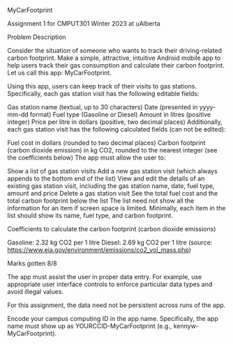 MyCarFootprint

Assignment 1 for CMPUT301 Winter 2023 at uAlberta


Problem Description

Consider the situation of someone who wants to track their driving-related carbon footprint. Make a simple, attractive, intuitive Android mobile app to help users track their gas consumption and calculate their carbon footprint. Let us call this app: MyCarFootprint.

Using this app, users can keep track of their visits to gas stations. Specifically, each gas station visit has the following editable fields:

Gas station name (textual, up to 30 characters)
Date (presented in yyyy-mm-dd format)
Fuel type (Gasoline or Diesel)
Amount in litres (positive integer)
Price per litre in dollars (positive, two decimal places)
Additionally, each gas station visit has the following calculated fields (can not be edited):

Fuel cost in dollars (rounded to two decimal places)
Carbon footprint (carbon dioxide emission) in kg CO2, rounded to the nearest integer (see the coefficients below)
The app must allow the user to:

Show a list of gas station visits
Add a new gas station visit (which always appends to the bottom end of the list)
View and edit the details of an existing gas station visit, including the gas station name, date, fuel type, amount and price
Delete a gas station visit
See the total fuel cost and the total carbon footprint below the list
The list need not show all the information for an item if screen space is limited. Minimally, each item in the list should show its name, fuel type, and carbon footprint.

Coefficients to calculate the carbon footprint (carbon dioxide emissions)

Gasoline: 2.32 kg CO2 per 1 litre
Diesel: 2.69 kg CO2 per 1 litre
(source: https://www.eia.gov/environment/emissions/co2_vol_mass.php)

Marks gotten 8/8

The app must assist the user in proper data entry. For example, use appropriate user interface controls to enforce particular data types and avoid illegal values.

For this assignment, the data need not be persistent across runs of the app.

Encode your campus computing ID in the app name. Specifically, the app name must show up as YOURCCID-MyCarFootprint (e.g., kennyw-MyCarFootprint).


